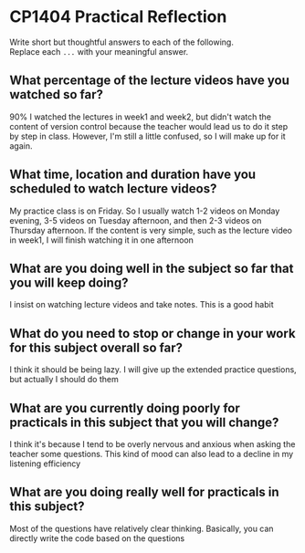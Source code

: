 # CP1404 Practical Reflection

Write short but thoughtful answers to each of the following.  
Replace each `...` with your meaningful answer.

## What percentage of the lecture videos have you watched so far?

90% 
I watched the lectures in week1 and week2,
but didn't watch the content of version control because the teacher would
lead us to do it step by step in class. 
However, I'm still a little confused, so I will make up for it again.

## What time, location and duration have you scheduled to watch lecture videos?

My practice class is on Friday. So I usually watch 1-2 videos on Monday evening, 
3-5 videos on Tuesday afternoon, and then 2-3 videos on Thursday afternoon. 
If the content is very simple, such as the lecture video in week1, 
I will finish watching it in one afternoon

## What are you doing well in the subject so far that you will keep doing?

I insist on watching lecture videos and take notes. This is a good habit

## What do you need to stop or change in your work for this subject overall so far?

I think it should be being lazy. I will give up the extended practice questions, 
but actually I should do them

## What are you currently doing poorly for practicals in this subject that you will change?

I think it's because I tend to be overly nervous and anxious when asking the teacher some questions. 
This kind of mood can also lead to a decline in my listening efficiency

## What are you doing really well for practicals in this subject?

Most of the questions have relatively clear thinking. 
Basically, you can directly write the code based on the questions

